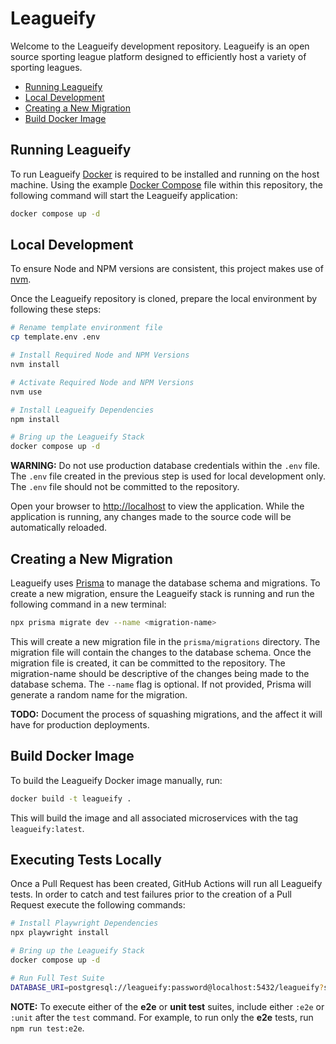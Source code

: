 # Leagueify

Welcome to the Leagueify development repository. Leagueify is an open source sporting league platform designed to efficiently host a variety of sporting leagues.

- [Running Leagueify](#running-leagueify)
- [Local Development](#local-development)
- [Creating a New Migration](#creating-a-new-migration)
- [Build Docker Image](#build-docker-image)

## Running Leagueify

To run Leagueify [Docker](https://www.docker.com/) is required to be installed and running on the host machine. Using the example [Docker Compose](docker-compose.yml) file within this repository, the following command will start the Leagueify application:

```bash
docker compose up -d
```

## Local Development

To ensure Node and NPM versions are consistent, this project makes use of [nvm](https://github.com/nvm-sh/nvm).

Once the Leagueify repository is cloned, prepare the local environment by following these steps:

```bash
# Rename template environment file
cp template.env .env

# Install Required Node and NPM Versions
nvm install

# Activate Required Node and NPM Versions
nvm use

# Install Leagueify Dependencies
npm install

# Bring up the Leagueify Stack
docker compose up -d
```

**WARNING:** Do not use production database credentials within the `.env` file. The `.env` file created in the previous step is used for local development only. The `.env` file should not be committed to the repository.

Open your browser to [http://localhost](http://localhost) to view the application. While the application is running, any changes made to the source code will be automatically reloaded.

## Creating a New Migration

Leagueify uses [Prisma](https://www.prisma.io/) to manage the database schema and migrations. To create a new migration, ensure the Leagueify stack is running and run the following command in a new terminal:

```bash
npx prisma migrate dev --name <migration-name>
```

This will create a new migration file in the `prisma/migrations` directory. The migration file will contain the changes to the database schema. Once the migration file is created, it can be committed to the repository. The migration-name should be descriptive of the changes being made to the database schema. The `--name` flag is optional. If not provided, Prisma will generate a random name for the migration.

**TODO:** Document the process of squashing migrations, and the affect it will have for production deployments.

## Build Docker Image

To build the Leagueify Docker image manually, run:

```bash
docker build -t leagueify .
```

This will build the image and all associated microservices with the tag `leagueify:latest`.

## Executing Tests Locally

Once a Pull Request has been created, GitHub Actions will run all Leagueify tests. In order to catch and test failures prior to the creation of a Pull Request execute the following commands:

```bash
# Install Playwright Dependencies
npx playwright install

# Bring up the Leagueify Stack
docker compose up -d

# Run Full Test Suite
DATABASE_URI=postgresql://leagueify:password@localhost:5432/leagueify?schema=public DATABASE_USER=leagueify DATABASE_PASS=password npm run test
```

**NOTE:** To execute either of the **e2e** or **unit test** suites, include either `:e2e` or `:unit` after the `test` command. For example, to run only the **e2e** tests, run `npm run test:e2e`.
